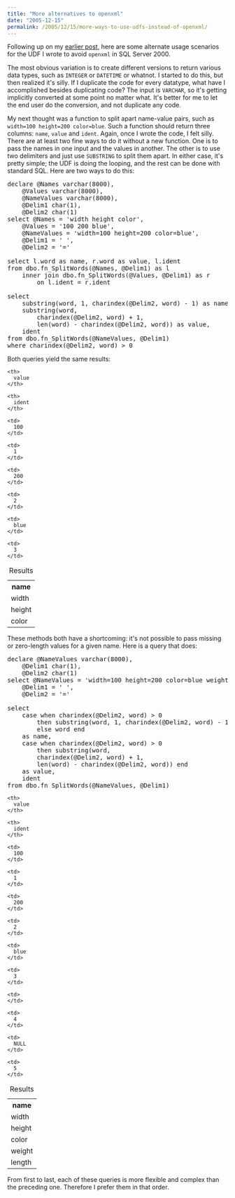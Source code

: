 ```yaml
---
title: "More alternatives to openxml"
date: "2005-12-15"
permalink: /2005/12/15/more-ways-to-use-udfs-instead-of-openxml/
---
```

Following up on my [earlier post][1], here are some alternate usage scenarios for the UDF I wrote to avoid `openxml` in SQL Server 2000.

The most obvious variation is to create different versions to return various data types, such as `INTEGER` or `DATETIME` or whatnot. I started to do this, but then realized it's silly. If I duplicate the code for every datatype, what have I accomplished besides duplicating code? The input is `VARCHAR`, so it's getting implicitly converted at some point no matter what. It's better for me to let the end user do the conversion, and not duplicate any code.

My next thought was a function to split apart name-value pairs, such as `width=100 height=200 color=blue`. Such a function should return three columns: `name`, `value` and `ident`. Again, once I wrote the code, I felt silly. There are at least two fine ways to do it without a new function. One is to pass the names in one input and the values in another. The other is to use two delimiters and just use `SUBSTRING` to split them apart. In either case, it's pretty simple; the UDF is doing the looping, and the rest can be done with standard SQL. Here are two ways to do this:

<pre>declare @Names varchar(8000),
    @Values varchar(8000),
    @NameValues varchar(8000),
    @Delim1 char(1),
    @Delim2 char(1)
select @Names = 'width height color',
    @Values = '100 200 blue',
    @NameValues = 'width=100 height=200 color=blue',
    @Delim1 = ' ',
    @Delim2 = '='

select l.word as name, r.word as value, l.ident
from dbo.fn_SplitWords(@Names, @Delim1) as l
    inner join dbo.fn_SplitWords(@Values, @Delim1) as r
        on l.ident = r.ident

select 
    substring(word, 1, charindex(@Delim2, word) - 1) as name,
    substring(word,
        charindex(@Delim2, word) + 1,
        len(word) - charindex(@Delim2, word)) as value,
    ident
from dbo.fn_SplitWords(@NameValues, @Delim1)
where charindex(@Delim2, word) &gt; 0</pre>

Both queries yield the same results:

<table class="borders collapsed">
  <caption>Results</caption> <tr>
    <th>
      name
    </th>
    
    <th>
      value
    </th>
    
    <th>
      ident
    </th>
  </tr>
  
  <tr>
    <td>
      width
    </td>
    
    <td>
      100
    </td>
    
    <td>
      1
    </td>
  </tr>
  
  <tr>
    <td>
      height
    </td>
    
    <td>
      200
    </td>
    
    <td>
      2
    </td>
  </tr>
  
  <tr>
    <td>
      color
    </td>
    
    <td>
      blue
    </td>
    
    <td>
      3
    </td>
  </tr>
</table>

These methods both have a shortcoming: it's not possible to pass missing or zero-length values for a given name. Here is a query that does:

<pre>declare @NameValues varchar(8000),
    @Delim1 char(1),
    @Delim2 char(1)
select @NameValues = 'width=100 height=200 color=blue weight= length',
    @Delim1 = ' ',
    @Delim2 = '='

select 
    case when charindex(@Delim2, word) &gt; 0
        then substring(word, 1, charindex(@Delim2, word) - 1)
        else word end
    as name,
    case when charindex(@Delim2, word) &gt; 0
        then substring(word,
        charindex(@Delim2, word) + 1,
        len(word) - charindex(@Delim2, word)) end
    as value,
    ident
from dbo.fn_SplitWords(@NameValues, @Delim1)</pre>

<table class="borders collapsed">
  <caption>Results</caption> <tr>
    <th>
      name
    </th>
    
    <th>
      value
    </th>
    
    <th>
      ident
    </th>
  </tr>
  
  <tr>
    <td>
      width
    </td>
    
    <td>
      100
    </td>
    
    <td>
      1
    </td>
  </tr>
  
  <tr>
    <td>
      height
    </td>
    
    <td>
      200
    </td>
    
    <td>
      2
    </td>
  </tr>
  
  <tr>
    <td>
      color
    </td>
    
    <td>
      blue
    </td>
    
    <td>
      3
    </td>
  </tr>
  
  <tr>
    <td>
      weight
    </td>
    
    <td>
    </td>
    
    <td>
      4
    </td>
  </tr>
  
  <tr>
    <td>
      length
    </td>
    
    <td>
      NULL
    </td>
    
    <td>
      5
    </td>
  </tr>
</table>

From first to last, each of these queries is more flexible and complex than the preceding one. Therefore I prefer them in that order.

 [1]: /blog/2005/11/15/use-microsoft-sql-servers-openxml-sparingly/
